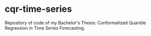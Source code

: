 # cqr-time-series
Repository of code of my Bachelor's Thesis: Conformalized Quantile Regression in Time Series Forecasting.
